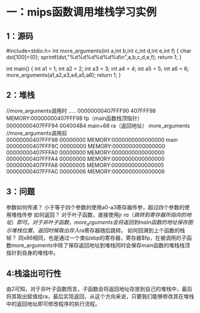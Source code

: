 # 一：mips函数调用堆栈学习实例
## 1：源码
#include<stdio.h>
int more_arguments(int a,int b,int c,int d,int e,int f)
{
        char dst[100]={0};
        sprintf(dst,"%d%d%d%d%d%d\n",a,b,c,d,e,f);
        return 1;
}

int main()
{
        int a1 = 1;
        int a2 = 2;
        int a3 = 3;
        int a4 = 4;
        int a5 = 5;
        int a6 = 6;
        more_arguments(a1,a2,a3,a4,a5,a6);
        return 1;
}


## 2：堆栈
//more_arguments调用时
.....
00000000407FFF90  407FFF98  MEMORY:00000000407FFF98   fp（main函数栈顶指针）
00000000407FFF94  004004B4  main+68					  ra（返回地址）	more_arguments
//more_arguments调用前		
00000000407FFF98  00000000  MEMORY:0000000000000000	  main	
00000000407FFF9C  00000000  MEMORY:0000000000000000
00000000407FFFA0  00000000  MEMORY:0000000000000000
00000000407FFFA4  00000000  MEMORY:0000000000000000
00000000407FFFA8  00000005  MEMORY:0000000000000005 
00000000407FFFAC  00000006  MEMORY:0000000000000006	   

## 3：问题
参数如何传递？
小于等于四个参数的使用a0-a3寄存器传参，超过四个参数的使用堆栈传参
如何返回？
对于叶子函数，直接使用jr $ra（跳转到寄存器所指向的地址）即可。
对于非叶子函数，more_arguments会将返回到main函数的地址保存图示堆栈位置，返回时候取出存入$ra寄存器随后跳转。
如何回溯到上个函数的栈帧？
同x86相同，也是通过一个类似ebp的寄存器，寄存器$fp，在被调用的子函数more_arguments中除了保存返回地址到堆栈同时会保存main函数的堆栈栈顶指针到自身的堆栈中。


## 4:栈溢出可行性
由2可知，对于非叶子函数而言，子函数会将返回地址存放到自己的堆栈中，最后将其取出赋值给ra，最后实现返回，从这个方向来说，只要我们能够修改其在堆栈中的返回地址即可修改程序的执行流程。

  
































